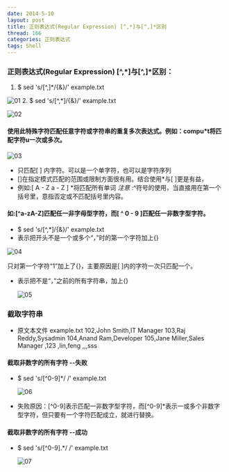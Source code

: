 ```yaml
---
date: 2014-5-10
layout: post
title: 正则表达式(Regular Expression) [^,*]与[^,]*区别
thread: 166
categories: 正则表达式
tags: Shell
---
```



### 正则表达式(Regular Expression) [^,*]与[^,]*区别：
  1. $ sed 's/[^,]*/{&}/' example.txt

  ![01](/assets/img/article-image/2014-03-06/01.png)
  2. $ sed 's/[^,*]/{&}/' example.txt

  ![02](/assets/img/article-image/2014-03-06/02.png)

#### 使用此特殊字符匹配任意字符或字符串的重复多次表达式。例如：compu*t将匹配字符u一次或多次。

  ![03](/assets/img/article-image/2014-03-06/03.png)

 * 只匹配[ ] 内字符。可以是一个单字符，也可以是字符序列
 * []在指定模式匹配的范围或限制方面很有用。结合使用*与[ ]更是有益，
 * 例如:[ A - Z a - Z ] *将匹配所有单词
 *注意* :^符号的使用，当直接用在第一个括号里，意指否定或不匹配括号里内容。

#### 如:[^a-zA-Z]匹配任一非字母型字符，而[ ^ 0 - 9 ]匹配任一非数字型字符。
 * $ sed 's/[^,*]/{&}/' example.txt
 * 表示把开头不是一个或多个“，”时的第一个字符加上{}

  ![04](/assets/img/article-image/2014-03-06/04.png)

只对第一个字符“1”加上了{}，主要原因是[ ]内的字符一次只匹配一个。

* 表示把不是“，”之前的所有字符串，加上{}

  ![05](/assets/img/article-image/2014-03-06/05.png)

### 截取字符串
- 原文本文件 example.txt
102,John Smith,IT Manager
103,Raj Reddy,Sysadmin
104,Anand Ram,Developer
105,Jane Miller,Sales Manager
,123
,lin,feng
,,,sss

#### 截取非数字的所有字符  --失败
* $ sed 's/[^0-9]*/ /' example.txt

  ![06](/assets/img/article-image/2014-03-06/06.png)
- 失败原因：[^0-9]表示匹配一非数字型字符，而[^0-9]*表示一或多个非数字型字符，但只要有一个字符匹配成立，就进行替换。

#### 截取非数字的所有字符  --成功
* $ sed 's/[^0-9].*/ /' example.txt

  ![07](/assets/img/article-image/2014-03-06/07.png)
